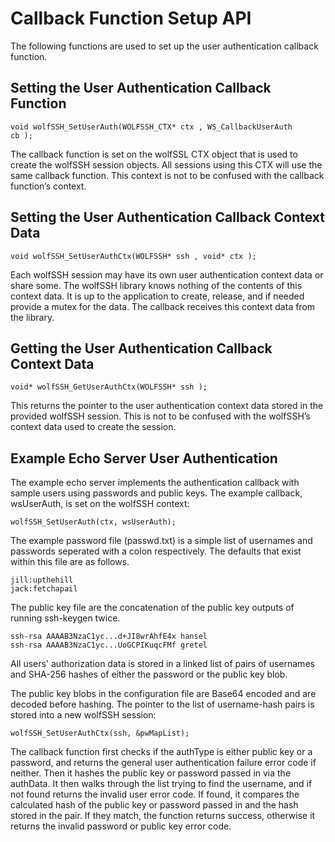 #  Callback Function Setup API

The following functions are used to set up the user authentication callback function.

##  Setting the User Authentication Callback Function
```
void wolfSSH_SetUserAuth(WOLFSSH_CTX* ctx , WS_CallbackUserAuth
cb );
```
The callback function is set on the wolfSSL CTX object that is used to create the wolfSSH session objects. All sessions using this CTX will use the same callback
function. This context is not to be confused with the callback function’s context.

##  Setting the User Authentication Callback Context Data
```
void wolfSSH_SetUserAuthCtx(WOLFSSH* ssh , void* ctx );
```
Each wolfSSH session may have its own user authentication context data or share some. The wolfSSH library knows nothing of the contents of this context data. It is up to the application to create, release, and if needed provide a mutex for the data. The callback receives this context data from the library.

##  Getting the User Authentication Callback Context Data
```
void* wolfSSH_GetUserAuthCtx(WOLFSSH* ssh );
```
This returns the pointer to the user authentication context data stored in the provided wolfSSH session. This is not to be confused with the wolfSSH’s context data used to create the session.

##  Example Echo Server User Authentication

The example echo server implements the authentication callback with sample users using passwords and public keys. The example callback, wsUserAuth, is set on the wolfSSH context:
```
wolfSSH_SetUserAuth(ctx, wsUserAuth);
```
The example password file (passwd.txt) is a simple list of usernames and passwords seperated with a colon respectively. The defaults that exist within this file are as follows.

```   
jill:upthehill
jack:fetchapail
```
The public key file are the concatenation of the public key outputs of running ssh-keygen twice.

```
ssh-rsa AAAAB3NzaC1yc...d+JI8wrAhfE4x hansel
ssh-rsa AAAAB3NzaC1yc...UoGCPIKuqcFMf gretel
```
All users' authorization data is stored in a linked list of pairs of usernames and SHA-256 hashes of either the password or the public key blob.

The public key blobs in the configuration file are Base64 encoded and are decoded before hashing. The pointer to the list of username-hash pairs is stored into a new wolfSSH session:
```
wolfSSH_SetUserAuthCtx(ssh, &pwMapList);
```
The callback function first checks if the authType is either public key or a password, and returns the general user authentication failure error code if neither. Then it hashes the public key or password passed in via the authData. It then walks through the list trying to find the username, and if not found returns the invalid user error code. If found, it compares the calculated hash of the public key or password passed in and the hash stored in the pair. If they match, the function returns success, otherwise it returns the invalid password or public key error code.
